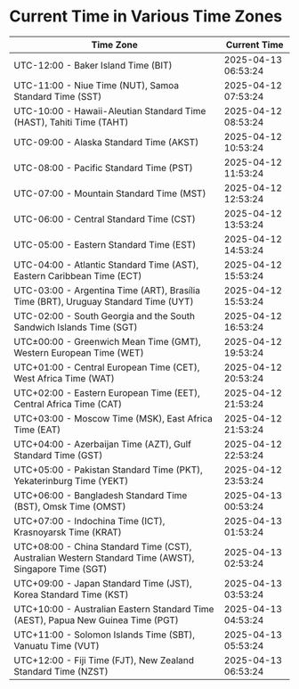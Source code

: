 # Current Time in Various Time Zones

| Time Zone | Current Time |
|-----------|--------------|
| UTC-12:00 - Baker Island Time (BIT) | 2025-04-13 06:53:24 |
| UTC-11:00 - Niue Time (NUT), Samoa Standard Time (SST) | 2025-04-12 07:53:24 |
| UTC-10:00 - Hawaii-Aleutian Standard Time (HAST), Tahiti Time (TAHT) | 2025-04-12 08:53:24 |
| UTC-09:00 - Alaska Standard Time (AKST) | 2025-04-12 10:53:24 |
| UTC-08:00 - Pacific Standard Time (PST) | 2025-04-12 11:53:24 |
| UTC-07:00 - Mountain Standard Time (MST) | 2025-04-12 12:53:24 |
| UTC-06:00 - Central Standard Time (CST) | 2025-04-12 13:53:24 |
| UTC-05:00 - Eastern Standard Time (EST) | 2025-04-12 14:53:24 |
| UTC-04:00 - Atlantic Standard Time (AST), Eastern Caribbean Time (ECT) | 2025-04-12 15:53:24 |
| UTC-03:00 - Argentina Time (ART), Brasília Time (BRT), Uruguay Standard Time (UYT) | 2025-04-12 15:53:24 |
| UTC-02:00 - South Georgia and the South Sandwich Islands Time (SGT) | 2025-04-12 16:53:24 |
| UTC±00:00 - Greenwich Mean Time (GMT), Western European Time (WET) | 2025-04-12 19:53:24 |
| UTC+01:00 - Central European Time (CET), West Africa Time (WAT) | 2025-04-12 20:53:24 |
| UTC+02:00 - Eastern European Time (EET), Central Africa Time (CAT) | 2025-04-12 21:53:24 |
| UTC+03:00 - Moscow Time (MSK), East Africa Time (EAT) | 2025-04-12 21:53:24 |
| UTC+04:00 - Azerbaijan Time (AZT), Gulf Standard Time (GST) | 2025-04-12 22:53:24 |
| UTC+05:00 - Pakistan Standard Time (PKT), Yekaterinburg Time (YEKT) | 2025-04-12 23:53:24 |
| UTC+06:00 - Bangladesh Standard Time (BST), Omsk Time (OMST) | 2025-04-13 00:53:24 |
| UTC+07:00 - Indochina Time (ICT), Krasnoyarsk Time (KRAT) | 2025-04-13 01:53:24 |
| UTC+08:00 - China Standard Time (CST), Australian Western Standard Time (AWST), Singapore Time (SGT) | 2025-04-13 02:53:24 |
| UTC+09:00 - Japan Standard Time (JST), Korea Standard Time (KST) | 2025-04-13 03:53:24 |
| UTC+10:00 - Australian Eastern Standard Time (AEST), Papua New Guinea Time (PGT) | 2025-04-13 04:53:24 |
| UTC+11:00 - Solomon Islands Time (SBT), Vanuatu Time (VUT) | 2025-04-13 05:53:24 |
| UTC+12:00 - Fiji Time (FJT), New Zealand Standard Time (NZST) | 2025-04-13 06:53:24 |
